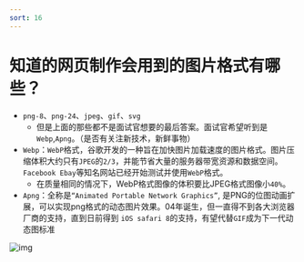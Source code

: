 ```yaml
---
sort: 16
---
```


# 知道的网页制作会用到的图片格式有哪些？

* `png-8`、`png-24`、`jpeg`、`gif`、`svg`
  * 但是上面的那些都不是面试官想要的最后答案。面试官希望听到是`Webp`,`Apng`。（是否有关注新技术，新鲜事物）
* `Webp`：`WebP`格式，谷歌开发的一种旨在加快图片加载速度的图片格式。图片压缩体积大约只有`JPEG`的`2/3`，并能节省大量的服务器带宽资源和数据空间。`Facebook Ebay`等知名网站已经开始测试并使用`WebP`格式。
  * 在质量相同的情况下，WebP格式图像的体积要比JPEG格式图像小`40%`。
* `Apng`：全称是`“Animated Portable Network Graphics”`, 是PNG的位图动画扩展，可以实现png格式的动态图片效果。04年诞生，但一直得不到各大浏览器厂商的支持，直到日前得到 `iOS safari 8`的支持，有望代替`GIF`成为下一代动态图标准

![img](https://pic3.zhimg.com/80/9bfba760f53916e6a8a8c2458e0b1c36_720w.jpg?source=1940ef5c)